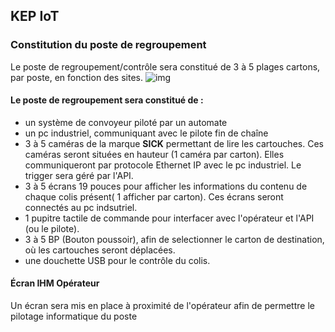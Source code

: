 ## KEP IoT

### Constitution du poste de regroupement
Le poste de regroupement/contrôle sera constitué de 3 à 5 plages cartons, par poste, en fonction des sites.
![img](http://img.directindustry.fr/images_di/photo-m2/4657-12573279.jpg)

#### Le poste de regroupement sera constitué de :
- un système de convoyeur piloté par un automate
- un pc industriel, communiquant avec le pilote fin de chaîne
- 3 à 5 caméras de la marque **SICK** permettant de lire les cartouches. Ces caméras seront situées en hauteur (1 caméra par carton). Elles communiqueront par protocole Ethernet IP avec le pc industriel. Le trigger sera géré par l'API.
- 3 à 5 écrans 19 pouces pour afficher les informations du contenu de chaque colis présent( 1 afficher par carton). Ces écrans seront connectés au pc indsutriel.
- 1 pupitre tactile de commande pour interfacer avec l'opérateur et l'API (ou le pilote).
- 3 à 5 BP (Bouton poussoir), afin de selectionner le carton de destination, où les cartouches seront déplacées.
- une douchette USB pour le contrôle du colis.

#### Écran IHM Opérateur
Un écran sera mis en place à proximité de l'opérateur afin de permettre le pilotage informatique du poste
